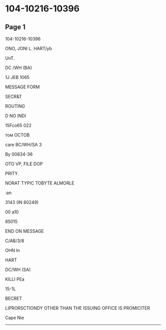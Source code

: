 # 104-10216-10396

## Page 1

104-10216-10396

ONO, JONI L. HART/yb

UnT.

DC /WH (BA)

1J JEB 1065

MESSAGE FORM

SECR&T

ROUTING

D NO INDI

15Fco65 022

том ОСТОВ

care BC/WH/SA 3

By 00834-36

OTO VP, FILE DOP

PRITY.

NORAT TYPIC TOBYTE ALMORLE

:an

3143 (IN 80249)

00 a10

85015

END ON MESSAGE

C/AB/3/8

OHN In

HART

DC/WH (SA)

KILLI PEa

15-1L

BECRET

LIPRORSCTIONDY OTHER THAN THE ISSUING OFFICE IS PROMICITER

Cape Nie

---

